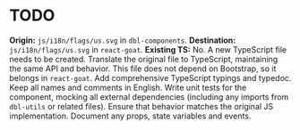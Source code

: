 # TODO

**Origin:** `js/i18n/flags/us.svg` in `dbl-components`.
**Destination:** `js/i18n/flags/us.svg` in `react-goat`.
**Existing TS:** No. A new TypeScript file needs to be created.
Translate the original file to TypeScript, maintaining the same API and behavior.
This file does not depend on Bootstrap, so it belongs in `react-goat`.
Add comprehensive TypeScript typings and typedoc. Keep all names and comments in English.
Write unit tests for the component, mocking all external dependencies (including any imports from `dbl-utils` or related files). Ensure that behavior matches the original JS implementation.
Document any props, state variables and events.